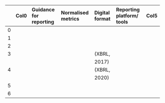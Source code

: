 |    | Col0   | Guidance for reporting   | Normalised metrics   | Digital format   | Reporting platform/ tools   | Col5   |
|---:|:-------|:-------------------------|:---------------------|:-----------------|:----------------------------|:-------|
|  0 |        |                          |                      |                  |                             |        |
|  1 |        |                          |                      |                  |                             |        |
|  2 |        |                          |                      |                  |                             |        |
|  3 |        |                          |                      | (XBRL,           |                             |        |
|    |        |                          |                      | 2017)            |                             |        |
|  4 |        |                          |                      | (XBRL,           |                             |        |
|    |        |                          |                      | 2020)            |                             |        |
|  5 |        |                          |                      |                  |                             |        |
|  6 |        |                          |                      |                  |                             |        |